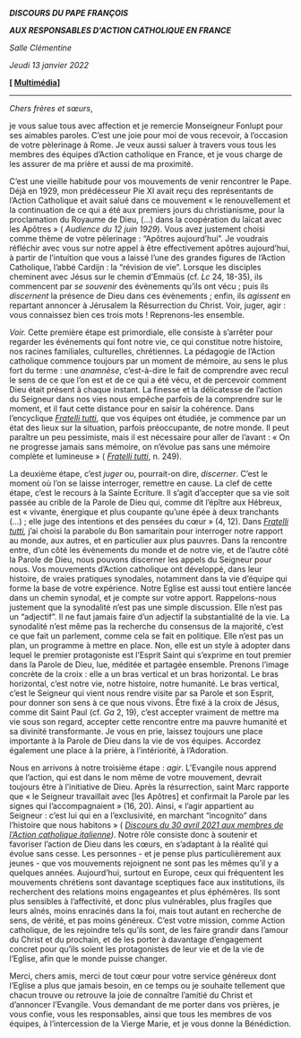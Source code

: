 ***DISCOURS DU PAPE FRANÇOIS***

***AUX RESPONSABLES D'ACTION CATHOLIQUE EN FRANCE***

*Salle Clémentine*

*Jeudi 13 janvier 2022*

**[ [Multimédia](http://w2.vatican.va/content/francesco/fr/events/event.dir.html/content/vaticanevents/fr/2022/1/13/azionecattolica-francia.html)]**

__________________________________________

*Chers frères et sœurs*,

je vous salue tous avec affection et je remercie Monseigneur Fonlupt pour ses aimables paroles. C’est une joie pour moi de vous recevoir, à l’occasion de votre pèlerinage à Rome. Je veux aussi saluer à travers vous tous les membres des équipes d’Action catholique en France, et je vous charge de les assurer de ma prière et aussi de ma proximité.

C’est une vieille habitude pour vos mouvements de venir rencontrer le Pape. Déjà en 1929, mon prédécesseur Pie XI avait reçu des représentants de l’Action Catholique et avait salué dans ce mouvement « le renouvellement et la continuation de ce qui a été aux premiers jours du christianisme, pour la proclamation du Royaume de Dieu, (…) dans la coopération du laïcat avec les Apôtres » ( *Audience du 12 juin 1929*). Vous avez justement choisi comme thème de votre pèlerinage : “Apôtres aujourd’hui”. Je voudrais réfléchir avec vous sur notre appel à être effectivement apôtres aujourd’hui, à partir de l’intuition que vous a laissé l’une des grandes figures de l’Action Catholique, l’abbé Cardijn : la “révision de vie”. Lorsque les disciples cheminent avec Jésus sur le chemin d’Emmaüs (cf. *Lc* 24, 18-35), ils commencent par *se souvenir* des évènements qu’ils ont vécu ; puis ils *discernent* la présence de Dieu dans ces évènements ; enfin, ils *agissent* en repartant annoncer à Jérusalem la Résurrection du Christ. Voir, juger, agir : vous connaissez bien ces trois mots ! Reprenons-les ensemble.

*Voir.* Cette première étape est primordiale, elle consiste à s’arrêter pour regarder les événements qui font notre vie, ce qui constitue notre histoire, nos racines familiales, culturelles, chrétiennes. La pédagogie de l’Action catholique commence toujours par un moment de mémoire, au sens le plus fort du terme : une *anamnèse*, c’est-à-dire le fait de comprendre avec recul le sens de ce que l’on est et de ce qui a été vécu, et de percevoir comment Dieu était présent à chaque instant. La finesse et la délicatesse de l’action du Seigneur dans nos vies nous empêche parfois de la comprendre sur le moment, et il faut cette distance pour en saisir la cohérence. Dans l’encyclique *[Fratelli tutti](https://www.vatican.va/content/francesco/fr/encyclicals/documents/papa-francesco_20201003_enciclica-fratelli-tutti.html)*, que vos équipes ont étudiée, je commence par un état des lieux sur la situation, parfois préoccupante, de notre monde. Il peut paraître un peu pessimiste, mais il est nécessaire pour aller de l’avant : « On ne progresse jamais sans mémoire, on n’évolue pas sans une mémoire complète et lumineuse » ( *[Fratelli tutti](https://www.vatican.va/content/francesco/fr/encyclicals/documents/papa-francesco_20201003_enciclica-fratelli-tutti.html#249)*, n. 249).

La deuxième étape, c’est *juger* ou, pourrait-on dire, *discerner*. C’est le moment où l’on se laisse interroger, remettre en cause. La clef de cette étape, c’est le recours à la Sainte Ecriture. Il s’agit d’accepter que sa vie soit passée au crible de la Parole de Dieu qui, comme dit l’épître aux Hébreux, est « vivante, énergique et plus coupante qu’une épée à deux tranchants (…) ; elle juge des intentions et des pensées du cœur » (4, 12). Dans *[Fratelli tutti](https://www.vatican.va/content/francesco/fr/encyclicals/documents/papa-francesco_20201003_enciclica-fratelli-tutti.html),* j’ai choisi la parabole du Bon samaritain pour interroger notre rapport au monde, aux autres, et en particulier aux plus pauvres. Dans la rencontre entre, d’un côté les évènements du monde et de notre vie, et de l’autre côté la Parole de Dieu, nous pouvons discerner les appels du Seigneur pour nous. Vos mouvements d’Action catholique ont développé, dans leur histoire, de vraies pratiques synodales, notamment dans la vie d’équipe qui forme la base de votre expérience. Notre Eglise est aussi tout entière lancée dans un chemin synodal, et je compte sur votre apport. Rappelons-nous justement que la synodalité n’est pas une simple discussion. Elle n’est pas un “adjectif”. Il ne faut jamais faire d’un adjectif la substantialité de la vie. La synodalité n’est même pas la recherche du consensus de la majorité, c’est ce que fait un parlement, comme cela se fait en politique. Elle n’est pas un plan, un programme à mettre en place. Non, elle est un style à adopter dans lequel le premier protagoniste est l’Esprit Saint qui s’exprime en tout premier dans la Parole de Dieu, lue, méditée et partagée ensemble. Prenons l’image concrète de la croix : elle a un bras vertical et un bras horizontal. Le bras horizontal, c’est notre vie, notre histoire, notre humanité. Le bras vertical, c’est le Seigneur qui vient nous rendre visite par sa Parole et son Esprit, pour donner son sens à ce que nous vivons. Être fixé à la croix de Jésus, comme dit Saint Paul (cf. *Ga* 2, 19), c’est accepter vraiment de mettre ma vie sous son regard, accepter cette rencontre entre ma pauvre humanité et sa divinité transformante. Je vous en prie, laissez toujours une place importante à la Parole de Dieu dans la vie de vos équipes. Accordez également une place à la prière, à l’intériorité, à l’Adoration.

Nous en arrivons à notre troisième étape : *agir*. L’Evangile nous apprend que l’action, qui est dans le nom même de votre mouvement, devrait toujours être à l’initiative de Dieu. Après la résurrection, saint Marc rapporte que « le Seigneur travaillait avec [les Apôtres] et confirmait la Parole par les signes qui l’accompagnaient » (16, 20). Ainsi, « l’agir appartient au Seigneur : c’est lui qui en a l’exclusivité, en marchant “incognito” dans l’histoire que nous habitons » ( *[Discours du 30 avril 2021 aux membres de l’Action catholique italienne](https://www.vatican.va/content/francesco/fr/speeches/2021/april/documents/papa-francesco_20210430_azione-cattolica.html))*. Notre rôle consiste donc à soutenir et favoriser l’action de Dieu dans les cœurs, en s’adaptant à la réalité qui évolue sans cesse. Les personnes - et je pense plus particulièrement aux jeunes - que vos mouvements rejoignent ne sont pas les mêmes qu’il y a quelques années. Aujourd’hui, surtout en Europe, ceux qui fréquentent les mouvements chrétiens sont davantage sceptiques face aux institutions, ils recherchent des relations moins engageantes et plus éphémères. Ils sont plus sensibles à l’affectivité, et donc plus vulnérables, plus fragiles que leurs aînés, moins enracinés dans la foi, mais tout autant en recherche de sens, de vérité, et pas moins généreux. C’est votre mission, comme Action catholique, de les rejoindre tels qu’ils sont, de les faire grandir dans l’amour du Christ et du prochain, et de les porter à davantage d’engagement concret pour qu’ils soient les protagonistes de leur vie et de la vie de l’Eglise, afin que le monde puisse changer.

Merci, chers amis, merci de tout cœur pour votre service généreux dont l’Eglise a plus que jamais besoin, en ce temps ou je souhaite tellement que chacun trouve ou retrouve la joie de connaître l’amitié du Christ et d’annoncer l’Evangile. Vous demandant de me porter dans vos prières, je vous confie, vous les responsables, ainsi que tous les membres de vos équipes, à l’intercession de la Vierge Marie, et je vous donne la Bénédiction.